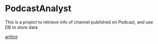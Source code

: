 # PodcastAnalyst
This is a project to retrieve info of channel published on Podcast, and use DB to store data

[artilce](https://medium.com/@andy.hsu871226/%E9%81%8B%E7%94%A8aws-lambda%E6%9C%8D%E5%8B%99%E8%87%AA%E5%8B%95%E7%99%BC%E9%80%81line%E8%A8%8A%E6%81%AF-aca8508c13ca)
